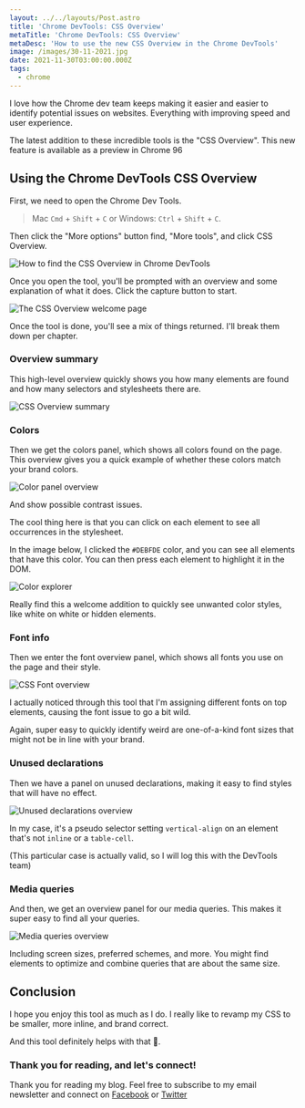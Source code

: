```yaml
---
layout: ../../layouts/Post.astro
title: 'Chrome DevTools: CSS Overview'
metaTitle: 'Chrome DevTools: CSS Overview'
metaDesc: 'How to use the new CSS Overview in the Chrome DevTools'
image: /images/30-11-2021.jpg
date: 2021-11-30T03:00:00.000Z
tags:
  - chrome
---
```


I love how the Chrome dev team keeps making it easier and easier to identify potential issues on websites.
Everything with improving speed and user experience.

The latest addition to these incredible tools is the "CSS Overview".
This new feature is available as a preview in Chrome 96

## Using the Chrome DevTools CSS Overview

First, we need to open the Chrome Dev Tools.

> Mac `Cmd` + `Shift` + `C` or Windows: `Ctrl` + `Shift` + `C`.

Then click the "More options" button find, "More tools", and click CSS Overview.

![How to find the CSS Overview in Chrome DevTools](https://cdn.hashnode.com/res/hashnode/image/upload/v1637300085117/uEsUCCwVw.png)

Once you open the tool, you'll be prompted with an overview and some explanation of what it does.
Click the capture button to start.

![The CSS Overview welcome page](https://cdn.hashnode.com/res/hashnode/image/upload/v1637300154573/aZghjcdOL.png)

Once the tool is done, you'll see a mix of things returned.
I'll break them down per chapter.

### Overview summary

This high-level overview quickly shows you how many elements are found and how many selectors and stylesheets there are.

![CSS Overview summary](https://cdn.hashnode.com/res/hashnode/image/upload/v1637300294493/w6RjzuZCe.png)

### Colors

Then we get the colors panel, which shows all colors found on the page.
This overview gives you a quick example of whether these colors match your brand colors.

![Color panel overview](https://cdn.hashnode.com/res/hashnode/image/upload/v1637300542117/-gDrD6I6p.png)

And show possible contrast issues.

The cool thing here is that you can click on each element to see all occurrences in the stylesheet.

In the image below, I clicked the `#DEBFDE` color, and you can see all elements that have this color.
You can then press each element to highlight it in the DOM.

![Color explorer](https://cdn.hashnode.com/res/hashnode/image/upload/v1637300504304/2C1XdtfBc.png)

Really find this a welcome addition to quickly see unwanted color styles, like white on white or hidden elements.

### Font info

Then we enter the font overview panel, which shows all fonts you use on the page and their style.

![CSS Font overview](https://cdn.hashnode.com/res/hashnode/image/upload/v1637300609016/dCkyGi70w2.png)

I actually noticed through this tool that I'm assigning different fonts on top elements, causing the font issue to go a bit wild.

Again, super easy to quickly identify weird are one-of-a-kind font sizes that might not be in line with your brand.

### Unused declarations

Then we have a panel on unused declarations, making it easy to find styles that will have no effect.

![Unused declarations overview](https://cdn.hashnode.com/res/hashnode/image/upload/v1637300821442/7oOgzoI2Z.png)

In my case, it's a pseudo selector setting `vertical-align` on an element that's not `inline` or a `table-cell`.

(This particular case is actually valid, so I will log this with the DevTools team)

### Media queries

And then, we get an overview panel for our media queries. This makes it super easy to find all your queries.

![Media queries overview](https://cdn.hashnode.com/res/hashnode/image/upload/v1637300999337/HZbz6nVq1.png)

Including screen sizes, preferred schemes, and more.
You might find elements to optimize and combine queries that are about the same size.

## Conclusion

I hope you enjoy this tool as much as I do.
I really like to revamp my CSS to be smaller, more inline, and brand correct.

And this tool definitely helps with that 🎉.

### Thank you for reading, and let's connect!

Thank you for reading my blog. Feel free to subscribe to my email newsletter and connect on [Facebook](https://www.facebook.com/DailyDevTipsBlog) or [Twitter](https://twitter.com/DailyDevTips1)
